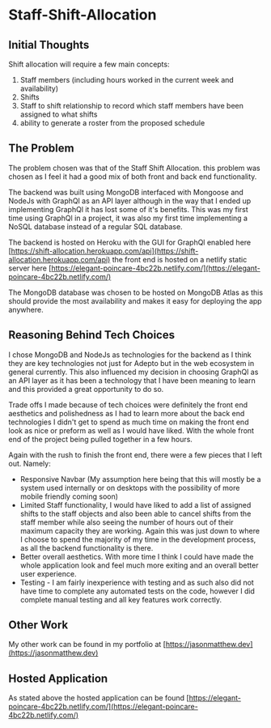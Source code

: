 # Staff-Shift-Allocation

## Initial Thoughts
Shift allocation will require a few main concepts:
1. Staff members (including hours worked in the current week and availability)
2. Shifts
3. Staff to shift relationship to record which staff members have been assigned to what shifts
4. ability to generate a roster from the proposed schedule

## The Problem
The problem chosen was that of the Staff Shift Allocation. this problem was chosen as I feel it had a good mix of both front and back end functionality.

The backend was built using MongoDB interfaced with Mongoose and NodeJs with GraphQl as an API layer although in the way that I ended up implementing GraphQl it has lost some of it's benefits. This was my first time using GraphQl in a project, it was also my first time implementing a NoSQL database instead of a regular SQL database.

The backend is hosted on Heroku with the GUI for GraphQl enabled here [https://shift-allocation.herokuapp.com/api](https://shift-allocation.herokuapp.com/api) the front end is hosted on a netlify static server here [https://elegant-poincare-4bc22b.netlify.com/](https://elegant-poincare-4bc22b.netlify.com/)

The MongoDB database was chosen to be hosted on MongoDB Atlas as this should provide the most availability and makes it easy for deploying the app anywhere.

## Reasoning Behind Tech Choices
I chose MongoDB and NodeJs as technologies for the backend as I think they are key technologies not just for Adepto but in the web ecosystem in general currently. This also influenced my decision in choosing GraphQl as an API layer as it has been a technology that I have been meaning to learn and this provided a great opportunity to do so.

Trade offs I made because of tech choices were definitely the front end aesthetics and polishedness as I had to learn more about the back end technologies I didn't get to spend as much time on making the front end look as nice or preform as well as I would have liked. With the whole front end of the project being pulled together in a few hours.

Again with the rush to finish the front end, there were a few pieces that I left out. Namely:

* Responsive Navbar (My assumption here being that this will mostly be a system used internally or on desktops with the possibility of more mobile friendly coming soon)
* Limited Staff functionality, I would have liked to add a list of assigned shifts to the staff objects and also been able to cancel shifts from the staff member while also seeing the number of hours out of their maximum capacity they are working. Again this was just down to where I choose to spend the majority of my time in the development process, as all the backend functionality is there.
* Better overall aesthetics. With more time I think I could have made the whole application look and feel much more exiting and an overall better user experience.
* Testing - I am fairly inexperience with testing and as such also did not have time to complete any automated tests on the code, however I did complete manual testing and all key features work correctly.

## Other Work
My other work can be found in my portfolio at [https://jasonmatthew.dev](https://jasonmatthew.dev)

## Hosted Application
As stated above the hosted application can be found [https://elegant-poincare-4bc22b.netlify.com/](https://elegant-poincare-4bc22b.netlify.com/)

